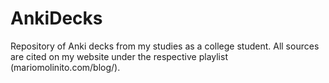 # AnkiDecks
Repository of Anki decks from my studies as a college student. All sources are cited on my website under the respective playlist (mariomolinito.com/blog/).

